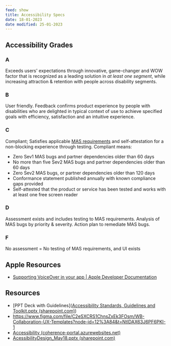 ```yaml
---
feed: show
title: Accessibility Specs
date: 18-01-2023
date modified: 25-01-2023
---
```


## Accessibility Grades

### A

Exceeds users' expectations through innovative, game-changer and WOW factor that is recognized as a leading solution in _at least one segment_, while increasing attraction & retention with people across disability segments.

### B

User friendly. Feedback confirms product experience by people with disabilities who are delighted in typical context of use to achieve specified goals with efficiency, satisfaction and an intuitive experience. 

### C

Compliant; Satisfies applicable [MAS requirements](https://nam06.safelinks.protection.outlook.com/?url=https%3A%2F%2Fmicrosoft.sharepoint.com%2Fsites%2Faccessibility%2FSitePages%2FMicrosoft-Accessibility-Standards-(MAS).aspx&data=05%7C01%7Cjainharshit%40microsoft.com%7C7c01cfaacbd54b8e403508dafd54d091%7C72f988bf86f141af91ab2d7cd011db47%7C1%7C0%7C638100838010970301%7CUnknown%7CTWFpbGZsb3d8eyJWIjoiMC4wLjAwMDAiLCJQIjoiV2luMzIiLCJBTiI6Ik1haWwiLCJXVCI6Mn0%3D%7C3000%7C%7C%7C&sdata=%2FU3g3g5edM3A%2BqPbQzUyEbWegHGaZoUDMPFQqE8iiac%3D&reserved=0 "https://nam06.safelinks.protection.outlook.com/?url=https%3a%2f%2fmicrosoft.sharepoint.com%2fsites%2faccessibility%2fsitepages%2fmicrosoft-accessibility-standards-(mas).aspx&data=05%7c01%7cjainharshit%40microsoft.com%7c7c01cfaacbd54b8e403508dafd54d091%7c72f988bf86f141af91ab2d7cd011db47%7c1%7c0%7c638100838010970301%7cunknown%7ctwfpbgzsb3d8eyjwijoimc4wljawmdailcjqijoiv2lumziilcjbtii6ik1hawwilcjxvci6mn0%3d%7c3000%7c%7c%7c&sdata=%2fu3g3g5edm3a%2bqpbqzuyebweghgazoudmpfqqe8iiac%3d&reserved=0") and self-attestation for a non-blocking experience through testing. Compliant means:

- Zero Sev1 MAS bugs and partner dependencies older than 60 days
- No more than five Sev2 MAS bugs and partner dependencies older than 60 days
- Zero Sev2 MAS bugs, or partner dependencies older than 120 days
- Conformance statement published annually with known compliance gaps provided 
- Self-attested that the product or service has been tested and works with at least one free screen reader

### D

Assessment exists and includes testing to MAS requirements. Analysis of MAS bugs by priority & severity. Action plan to remediate MAS bugs.

### F

No assessment = No testing of MAS requirements, and UI exists

## Apple Resources
- [Supporting VoiceOver in your app | Apple Developer Documentation](https://developer.apple.com/documentation/accessibility/supporting_voiceover_in_your_app)

## Resources
- [PPT Deck with Guidelines]([Accessibility Standards, Guidelines and Toolkit.pptx (sharepoint.com)](https://microsoftapc-my.sharepoint.com/:p:/g/personal/v-kaushikdas_microsoft_com/ER-U7o-Ze9pAnAON8xDgwRsBkY-U2JYBTTiHXOvVkAym8A?e=SSfkW1&PreviousSessionID=ebe14f20-5e10-90b2-a72e-c01ec9d8d270))
- https://www.figma.com/file/C2eSXCRS1ChnsZxEk3FOsm/WB-Collaboration-UX-Templates?node-id=12%3A84&t=NtIDAX63J6PF6PKI-1
- [Accessibility (coherence-portal.azurewebsites.net)](https://coherence-portal.azurewebsites.net/Accessibility#Overview&About%20accessibility)
- [AcessibilityDesign_May18.pptx (sharepoint.com)](https://microsoft.sharepoint.com/:p:/t/odspux/ETjymXE1ug9LnrFfV0rALw8B1CLlLWqTjca8usMzhembRg?e=HSt4m2)
